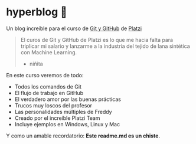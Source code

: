 # hyperblog 💚
Un blog increíble para el curso de [Git y GitHub](https://platzi.com/cursos/git-github/ "Git y GitHub") de [Platzi](http://platzi.com "Platzi")
>El curos de Git y GitHub de Platzi es lo que me hacia falta para triplicar mi salario y lanzarme a la industria del tejido de lana sintética con Machine Learning.
> - niñita

En este curso veremos de todo:
* Todos los comandos de Git
* El flujo de trabajo en GitHub
* El verdadero amor por las buenas prácticas
* Trucos muy loscos del profesor
* Las personalidades múltiples de Freddy
* Creado por el increíble Platzi Team
* Incluye ejemplos en Windows, Linux y Mac

Y como un amable recordatorio: **Este readme.md es un chiste**. 
